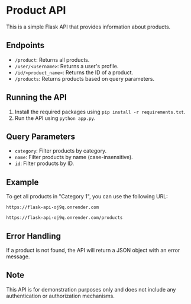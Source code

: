 
# Product API

This is a simple Flask API that provides information about products.

## Endpoints

- `/product`: Returns all products.
- `/user/<username>`: Returns a user's profile.
- `/id/<product_name>`: Returns the ID of a product.
- `/products`: Returns products based on query parameters.

## Running the API

1. Install the required packages using `pip install -r requirements.txt`.
2. Run the API using `python app.py`.

## Query Parameters

- `category`: Filter products by category.
- `name`: Filter products by name (case-insensitive).
- `id`: Filter products by ID.

## Example

To get all products in "Category 1", you can use the following URL:

```
https://flask-api-oj9q.onrender.com

https://flask-api-oj9q.onrender.com/products
```

## Error Handling

If a product is not found, the API will return a JSON object with an error message.

## Note

This API is for demonstration purposes only and does not include any authentication or authorization mechanisms.
